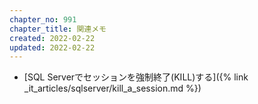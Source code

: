 ```yaml
---
chapter_no: 991
chapter_title: 関連メモ
created: 2022-02-22
updated: 2022-02-22
---
```

- [SQL Serverでセッションを強制終了(KILL)する]({% link _it_articles/sqlserver/kill_a_session.md %})